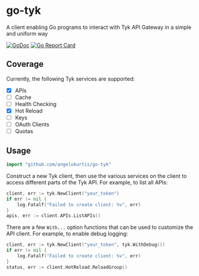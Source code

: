 # go-tyk

A client enabling Go programs to interact with Tyk API Gateway in a simple and uniform way

[![GoDoc](https://godoc.org/github.com/angelokurtis/go-tyk?status.svg)](https://godoc.org/github.com/angelokurtis/go-tyk)
[![Go Report Card](https://goreportcard.com/badge/github.com/angelokurtis/go-tyk)](https://goreportcard.com/report/github.com/angelokurtis/go-tyk)

## Coverage

Currently, the following Tyk services are supported:

- [x] APIs
- [ ] Cache
- [ ] Health Checking
- [x] Hot Reload
- [ ] Keys
- [ ] OAuth Clients
- [ ] Quotas

## Usage

```go
import "github.com/angelokurtis/go-tyk"
```

Construct a new Tyk client, then use the various services on the client to access different parts of the Tyk API. For
example, to list all APIs:

```go
client, err := tyk.NewClient("your_token")
if err != nil {
    log.Fatalf("Failed to create client: %v", err)
}
apis, err := client.APIs.ListAPIs()
```

There are a few `With...` option functions that can be used to customize the API client. For example, to enable debug
logging:

```go
client, err := tyk.NewClient("your_token", tyk.WithDebug())
if err != nil {
    log.Fatalf("Failed to create client: %v", err)
}
status, err := client.HotReload.ReloadGroup()
```

